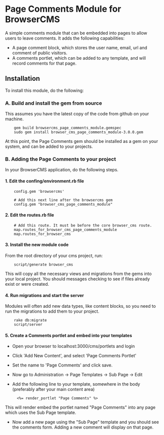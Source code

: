 # Page Comments Module for BrowserCMS

A simple comments module that can be embedded into pages to allow users to leave comments. It adds the following capabilities:

* A page comment block, which stores the user name, email, url and comment of public visitors.
* A comments portlet, which can be added to any template, and will record comments for that page.

## Installation
To install this module, do the following:

### A. Build and install the gem from source
This assumes you have the latest copy of the code from github on your machine.

        gem build browsercms_page_comments_module.gemspec
        sudo gem install browser_cms_page_comments_module-3.0.0.gem

At this point, the Page Comments gem should be installed as a gem on your system, and can be added to your projects.

### B. Adding the Page Comments to your project
In your BrowserCMS application, do the following steps.

#### 1. Edit the confing/environment.rb file

		config.gem 'browsercms'

		# Add this next line after the browsercms gem
		config.gem "browser_cms_page_comments_module"

#### 2. Edit the routes.rb file

		# Add this route. It must be before the core browser_cms route.
		map.routes_for_browser_cms_page_comments_module
		map.routes_for_browser_cms

#### 3. Install the new module code
From the root directory of your cms project, run:

		script/generate browser_cms

This will copy all the necessary views and migrations from the gems into your local project. You should messages checking to see if files already exist or were created.

#### 4. Run migrations and start the server
Modules will often add new data types, like content blocks, so you need to run the migrations to add them to your project.

		rake db:migrate
		script/server

#### 5. Create a Comments portlet and embed into your templates
* Open your browser to localhost:3000/cms/portlets and login 
* Click 'Add New Content', and select 'Page Comments Portlet'
* Set the name to 'Page Comments' and click save.
* Now go to Administration -> Page Templates -> Sub Page -> Edit
* Add the following line to your template, somewhere in the body (preferably after your main content area)

		<%= render_portlet "Page Comments" %>

This will render embed the portlet named "Page Comments" into any page which uses the Sub Page template. 

* Now add a new page using the "Sub Page" template and you should see the comments form. Adding a new comment will display on that page.


